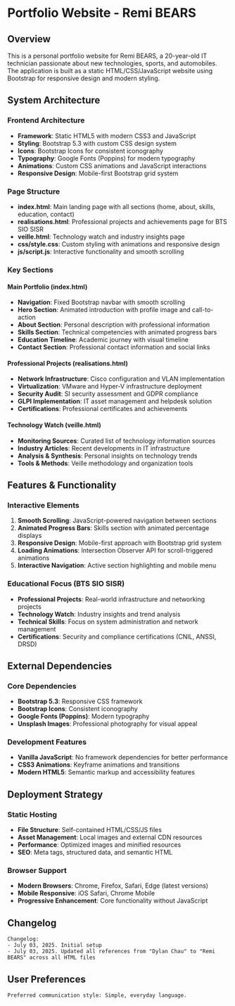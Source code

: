 # Portfolio Website - Remi BEARS

## Overview

This is a personal portfolio website for Remi BEARS, a 20-year-old IT technician passionate about new technologies, sports, and automobiles. The application is built as a static HTML/CSS/JavaScript website using Bootstrap for responsive design and modern styling.

## System Architecture

### Frontend Architecture
- **Framework**: Static HTML5 with modern CSS3 and JavaScript
- **Styling**: Bootstrap 5.3 with custom CSS design system
- **Icons**: Bootstrap Icons for consistent iconography
- **Typography**: Google Fonts (Poppins) for modern typography
- **Animations**: Custom CSS animations and JavaScript interactions
- **Responsive Design**: Mobile-first Bootstrap grid system

### Page Structure
- **index.html**: Main landing page with all sections (home, about, skills, education, contact)
- **realisations.html**: Professional projects and achievements page for BTS SIO SISR
- **veille.html**: Technology watch and industry insights page
- **css/style.css**: Custom styling with animations and responsive design
- **js/script.js**: Interactive functionality and smooth scrolling

### Key Sections

#### Main Portfolio (index.html)
- **Navigation**: Fixed Bootstrap navbar with smooth scrolling
- **Hero Section**: Animated introduction with profile image and call-to-action
- **About Section**: Personal description with professional information
- **Skills Section**: Technical competencies with animated progress bars
- **Education Timeline**: Academic journey with visual timeline
- **Contact Section**: Professional contact information and social links

#### Professional Projects (realisations.html)
- **Network Infrastructure**: Cisco configuration and VLAN implementation
- **Virtualization**: VMware and Hyper-V infrastructure deployment
- **Security Audit**: SI security assessment and GDPR compliance
- **GLPI Implementation**: IT asset management and helpdesk solution
- **Certifications**: Professional certificates and achievements

#### Technology Watch (veille.html)
- **Monitoring Sources**: Curated list of technology information sources
- **Industry Articles**: Recent developments in IT infrastructure
- **Analysis & Synthesis**: Personal insights on technology trends
- **Tools & Methods**: Veille methodology and organization tools

## Features & Functionality

### Interactive Elements
1. **Smooth Scrolling**: JavaScript-powered navigation between sections
2. **Animated Progress Bars**: Skills section with animated percentage displays
3. **Responsive Design**: Mobile-first approach with Bootstrap grid system
4. **Loading Animations**: Intersection Observer API for scroll-triggered animations
5. **Interactive Navigation**: Active section highlighting and mobile menu

### Educational Focus (BTS SIO SISR)
- **Professional Projects**: Real-world infrastructure and networking projects
- **Technology Watch**: Industry insights and trend analysis
- **Technical Skills**: Focus on system administration and network management
- **Certifications**: Security and compliance certifications (CNIL, ANSSI, DRSD)

## External Dependencies

### Core Dependencies
- **Bootstrap 5.3**: Responsive CSS framework
- **Bootstrap Icons**: Consistent iconography
- **Google Fonts (Poppins)**: Modern typography
- **Unsplash Images**: Professional photography for visual appeal

### Development Features
- **Vanilla JavaScript**: No framework dependencies for better performance
- **CSS3 Animations**: Keyframe animations and transitions
- **Modern HTML5**: Semantic markup and accessibility features

## Deployment Strategy

### Static Hosting
- **File Structure**: Self-contained HTML/CSS/JS files
- **Asset Management**: Local images and external CDN resources
- **Performance**: Optimized images and minified resources
- **SEO**: Meta tags, structured data, and semantic HTML

### Browser Support
- **Modern Browsers**: Chrome, Firefox, Safari, Edge (latest versions)
- **Mobile Responsive**: iOS Safari, Chrome Mobile
- **Progressive Enhancement**: Core functionality without JavaScript

## Changelog

```
Changelog:
- July 03, 2025. Initial setup
- July 03, 2025. Updated all references from "Dylan Chau" to "Remi BEARS" across all HTML files
```

## User Preferences

```
Preferred communication style: Simple, everyday language.
```